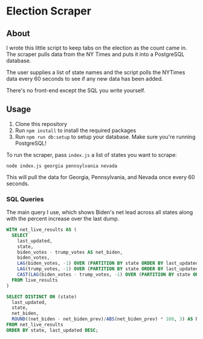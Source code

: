 # Election Scraper

## About

I wrote this little script to keep tabs on the election as the count came in. The scraper pulls data from the NY Times and puts it into a PostgreSQL database.

The user supplies a list of state names and the script polls the NYTimes data every 60 seconds to see if any new data has been added.

There's no front-end except the SQL you write yourself.

## Usage

1. Clone this repository
1. Run `npm install` to install the required packages
1. Run `npm run db:setup` to setup your database. Make sure you're running PostgreSQL!

To run the scraper, pass `index.js` a list of states you want to scrape:

```console
node index.js georgia pennsylvania nevada
```

This will pull the data for Georgia, Pennsylvania, and Nevada once every 60 seconds.

### SQL Queries

The main query I use, which shows Biden's net lead across all states along with the percent increase over the last dump.

```sql
WITH net_live_results AS (
  SELECT
    last_updated,
    state,
    biden_votes - trump_votes AS net_biden,
    biden_votes,
    LAG(biden_votes, -1) OVER (PARTITION BY state ORDER BY last_updated DESC) AS biden_votes_p,
    LAG(trump_votes, -1) OVER (PARTITION BY state ORDER BY last_updated DESC) AS trump_votes_p,
    CAST(LAG(biden_votes - trump_votes, -1) OVER (PARTITION BY state ORDER BY last_updated DESC) AS DECIMAL(10,4)) AS net_biden_prev
  FROM live_results
)

SELECT DISTINCT ON (state)
  last_updated,
  state,
  net_biden,
  ROUND((net_biden - net_biden_prev)/ABS(net_biden_prev) * 100, 3) AS biden_pct_inc
FROM net_live_results
ORDER BY state, last_updated DESC;
```
